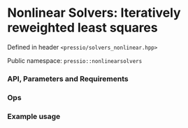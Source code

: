 
# Nonlinear Solvers: Iteratively reweighted least squares

Defined in header `<pressio/solvers_nonlinear.hpp>`

Public namespace: `pressio::nonlinearsolvers`

### API, Parameters and Requirements
### Ops
### Example usage
